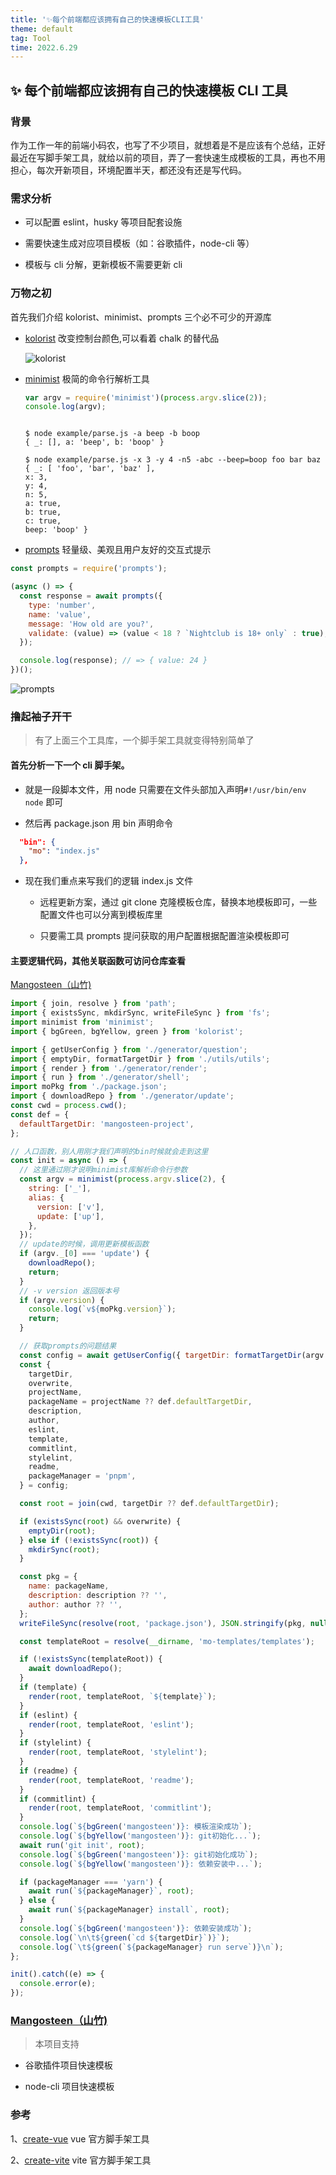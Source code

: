 ```yaml
---
title: '✨每个前端都应该拥有自己的快速模板CLI工具'
theme: default
tag: Tool
time: 2022.6.29
---
```


## ✨ 每个前端都应该拥有自己的快速模板 CLI 工具

### 背景

作为工作一年的前端小码农，也写了不少项目，就想着是不是应该有个总结，正好最近在写脚手架工具，就给以前的项目，弄了一套快速生成模板的工具，再也不用担心，每次开新项目，环境配置半天，都还没有还是写代码。

### 需求分析

- 可以配置 eslint，husky 等项目配套设施

- 需要快速生成对应项目模板（如：谷歌插件，node-cli 等）

- 模板与 cli 分解，更新模板不需要更新 cli

### 万物之初

首先我们介绍 kolorist、minimist、prompts 三个必不可少的开源库

- [kolorist](https://github.com/marvinhagemeister/kolorist) 改变控制台颜色,可以看着 chalk 的替代品

  ![kolorist](/articles/kolorist.svg)

- [minimist](https://github.com/substack/minimist) 极简的命令行解析工具

  ```js
  var argv = require('minimist')(process.argv.slice(2));
  console.log(argv);
  ```

  ```shell

  $ node example/parse.js -a beep -b boop
  { _: [], a: 'beep', b: 'boop' }

  $ node example/parse.js -x 3 -y 4 -n5 -abc --beep=boop foo bar baz
  { _: [ 'foo', 'bar', 'baz' ],
  x: 3,
  y: 4,
  n: 5,
  a: true,
  b: true,
  c: true,
  beep: 'boop' }

  ```

- [prompts](https://github.com/terkelg/prompts) 轻量级、美观且用户友好的交互式提示

```js
const prompts = require('prompts');

(async () => {
  const response = await prompts({
    type: 'number',
    name: 'value',
    message: 'How old are you?',
    validate: (value) => (value < 18 ? `Nightclub is 18+ only` : true),
  });

  console.log(response); // => { value: 24 }
})();
```

![prompts](/articles/prompts.gif)

### 撸起袖子开干

> 有了上面三个工具库，一个脚手架工具就变得特别简单了

#### 首先分析一下一个 cli 脚手架。

- 就是一段脚本文件，用 node 只需要在文件头部加入声明`#!/usr/bin/env node` 即可

- 然后再 package.json 用 bin 声明命令

```json
  "bin": {
    "mo": "index.js"
  },
```

- 现在我们重点来写我们的逻辑 index.js 文件

  - 远程更新方案，通过 git clone 克隆模板仓库，替换本地模板即可，一些配置文件也可以分离到模板库里

  - 只要需工具 prompts 提问获取的用户配置根据配置渲染模板即可

#### 主要逻辑代码，其他关联函数可访问仓库查看

[Mangosteen（山竹)](https://github.com/alqmc/mangosteen)

```js
import { join, resolve } from 'path';
import { existsSync, mkdirSync, writeFileSync } from 'fs';
import minimist from 'minimist';
import { bgGreen, bgYellow, green } from 'kolorist';

import { getUserConfig } from './generator/question';
import { emptyDir, formatTargetDir } from './utils/utils';
import { render } from './generator/render';
import { run } from './generator/shell';
import moPkg from './package.json';
import { downloadRepo } from './generator/update';
const cwd = process.cwd();
const def = {
  defaultTargetDir: 'mangosteen-project',
};

// 人口函数，别人用刚才我们声明的bin时候就会走到这里
const init = async () => {
  // 这里通过刚才说明minimist库解析命令行参数
  const argv = minimist(process.argv.slice(2), {
    string: ['_'],
    alias: {
      version: ['v'],
      update: ['up'],
    },
  });
  // update的时候，调用更新模板函数
  if (argv._[0] === 'update') {
    downloadRepo();
    return;
  }
  // -v version 返回版本号
  if (argv.version) {
    console.log(`v${moPkg.version}`);
    return;
  }

  // 获取prompts的问题结果
  const config = await getUserConfig({ targetDir: formatTargetDir(argv._[0]) });
  const {
    targetDir,
    overwrite,
    projectName,
    packageName = projectName ?? def.defaultTargetDir,
    description,
    author,
    eslint,
    template,
    commitlint,
    stylelint,
    readme,
    packageManager = 'pnpm',
  } = config;

  const root = join(cwd, targetDir ?? def.defaultTargetDir);

  if (existsSync(root) && overwrite) {
    emptyDir(root);
  } else if (!existsSync(root)) {
    mkdirSync(root);
  }

  const pkg = {
    name: packageName,
    description: description ?? '',
    author: author ?? '',
  };
  writeFileSync(resolve(root, 'package.json'), JSON.stringify(pkg, null, 2));

  const templateRoot = resolve(__dirname, 'mo-templates/templates');

  if (!existsSync(templateRoot)) {
    await downloadRepo();
  }
  if (template) {
    render(root, templateRoot, `${template}`);
  }
  if (eslint) {
    render(root, templateRoot, 'eslint');
  }
  if (stylelint) {
    render(root, templateRoot, 'stylelint');
  }
  if (readme) {
    render(root, templateRoot, 'readme');
  }
  if (commitlint) {
    render(root, templateRoot, 'commitlint');
  }
  console.log(`${bgGreen('mangosteen')}: 模板渲染成功`);
  console.log(`${bgYellow('mangosteen')}: git初始化...`);
  await run('git init', root);
  console.log(`${bgGreen('mangosteen')}: git初始化成功`);
  console.log(`${bgYellow('mangosteen')}: 依赖安装中...`);

  if (packageManager === 'yarn') {
    await run(`${packageManager}`, root);
  } else {
    await run(`${packageManager} install`, root);
  }
  console.log(`${bgGreen('mangosteen')}: 依赖安装成功`);
  console.log(`\n\t${green(`cd ${targetDir}`)}`);
  console.log(`\t${green(`${packageManager} run serve`)}\n`);
};

init().catch((e) => {
  console.error(e);
});
```

### [Mangosteen（山竹)](https://github.com/alqmc/mangosteen)

> 本项目支持

- 谷歌插件项目快速模板

- node-cli 项目快速模板

### 参考

1、[create-vue](https://github.com/vuejs/create-vue) vue 官方脚手架工具

2、[create-vite](https://github.com/vitejs/vite/tree/main/packages/create-vite) vite 官方脚手架工具
